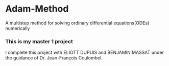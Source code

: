 # Adam-Method
A multistep method for solving ordinary differential equations(ODEs) numerically

### This is my master 1 project

I complete this project with ELIOTT DUPUIS and BENJAMIN MASSAT under the guidance of Dr. Jean-François Coulombel.

